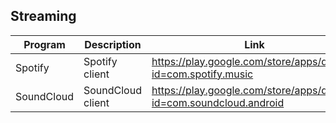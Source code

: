 ## Streaming

| Program | Description | Link | Plugins | Comment |
| --- | --- | --- | --- | --- |
| Spotify | Spotify client | https://play.google.com/store/apps/details?id=com.spotify.music |
| SoundCloud | SoundCloud client | https://play.google.com/store/apps/details?id=com.soundcloud.android |
